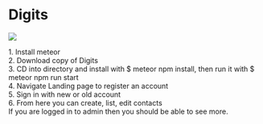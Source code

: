 <h1> Digits </h1>
<img src="doc/landing.png"><img>
<p>
	1. Install meteor<br>
	2. Download copy of Digits<br>
	3. CD into directory and install with $ meteor npm install, then run it with $ meteor npm run start<br>
	4. Navigate Landing page to register an account<br>
	5. Sign in with new or old account<br>
	6. From here you can create, list, edit contacts<br>
		If you are logged in to admin then you should be able to see more.<br>
</p>
